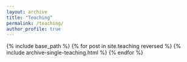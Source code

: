 ```yaml
---
layout: archive
title: "Teaching"
permalink: /teaching/
author_profile: true
---
```


{% include base_path %}
{% for post in site.teaching reversed %}
  {% include archive-single-teaching.html %}
{% endfor %}

